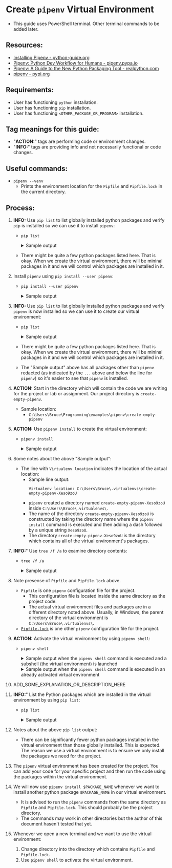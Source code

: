 # Create `pipenv` Virtual Environment

* This guide uses PowerShell terminal. Other terminal commands to be added later.

## Resources:

* [Installing Pipenv - python-guide.org](https://docs.python-guide.org/dev/virtualenvs/#installing-pipenv)
* [Pipenv: Python Dev Workflow for Humans - pipenv.pypa.io](https://pipenv.pypa.io/en/latest/)
* [Pipenv: A Guide to the New Python Packaging Tool - realpython.com](https://realpython.com/pipenv-guide/)
* [pipenv - pypi.org](https://pypi.org/project/pipenv/)

## Requirements:

* User has functioning `python` installation.
* User has functioning `pip` installation.
* User has functioning `<OTHER_PACKAGE_OR_PROGRAM>` installation.

## Tag meanings for this guide:

* "**ACTION:**" tags are performing code or environment changes.
* "**INFO:**" tags are providing info and not necessarily functional or code changes.

## Useful commands:
* `pipenv --venv`
    * Prints the environment location for the `Pipfile` and `Pipfile.lock` in the current directory.

## Process:

1. **INFO:** Use `pip list` to list globally installed python packages and verify `pip` is installed so we can use it to install `pipenv`:
    * `pip list`
        <details>
        <summary>Sample output</summary>

            PS C:\Users\Bruce\Programming\examples\pipenv\create-empty-pipenv> pip list
            Package            Version
            ------------------ -----------
            asgiref            3.5.2
            certifi            2022.5.18.1
            charset-normalizer 2.0.12
            click              8.1.3
            colorama           0.4.5
            distlib            0.3.4
            Django             4.0
            filelock           3.7.1
            Flask              2.2.2
            idna               3.3
            itsdangerous       2.1.2
            Jinja2             3.1.2
            MarkupSafe         2.1.1
            pip                22.2.2
            platformdirs       2.5.2
            requests           2.28.0
            setuptools         63.2.0
            six                1.16.0
            sqlparse           0.4.2
            tzdata             2022.2
            urllib3            1.26.9
            virtualenv         20.14.1
            virtualenv-clone   0.5.7
            Werkzeug           2.2.2
            PS C:\Users\Bruce\Programming\examples\pipenv\create-empty-pipenv>
        </details>
    * There might be quite a few python packages listed here. That is okay. When we create the virtual environment, there will be mininal packages in it and we will control which packages are installed in it.

1. Install `pipenv` using `pip install --user pipenv`:
    * `pip install --user pipenv`
        <details>
        <summary>Sample output</summary>

            PS C:\Users\Bruce\Programming\examples\pipenv\create-empty-pipenv> pip install --user pipenv
            Collecting pipenv
            Using cached pipenv-2022.8.24-py2.py3-none-any.whl (3.4 MB)
            Requirement already satisfied: virtualenv-clone>=0.2.5 in c:\users\bruce\appdata\roaming\python\python310\site-packages (from pipenv) (0.5.7)
            Requirement already satisfied: virtualenv in c:\users\bruce\appdata\roaming\python\python310\site-packages (from pipenv) (20.14.1)
            Requirement already satisfied: setuptools>=36.2.1 in c:\users\bruce\appdata\local\programs\python\python310\lib\site-packages (from pipenv) (63.2.0)
            Requirement already satisfied: certifi in c:\users\bruce\appdata\roaming\python\python310\site-packages (from pipenv) (2022.5.18.1)
            Requirement already satisfied: six<2,>=1.9.0 in c:\users\bruce\appdata\roaming\python\python310\site-packages (from virtualenv->pipenv) (1.16.0)
            Requirement already satisfied: platformdirs<3,>=2 in c:\users\bruce\appdata\roaming\python\python310\site-packages (from virtualenv->pipenv) (2.5.2)
            Requirement already satisfied: filelock<4,>=3.2 in c:\users\bruce\appdata\roaming\python\python310\site-packages (from virtualenv->pipenv) (3.7.1)
            Requirement already satisfied: distlib<1,>=0.3.1 in c:\users\bruce\appdata\roaming\python\python310\site-packages (from virtualenv->pipenv) (0.3.4)
            Installing collected packages: pipenv
            Successfully installed pipenv-2022.8.24
            PS C:\Users\Bruce\Programming\examples\pipenv\create-empty-pipenv>
        </details>        

1. **INFO:** Use `pip list` to list globally installed python packages and verify `pipenv` is now installed so we can use it to create our virtual environment:
    * `pip list`
        <details>
        <summary>Sample output</summary>

            PS C:\Users\Bruce\Programming\examples\pipenv\create-empty-pipenv> pip list
            Package            Version
            ------------------ -----------
            ...
            pipenv             2022.8.24
            ...
            PS C:\Users\Bruce\Programming\examples\pipenv\create-empty-pipenv>
        </details>
    * There might be quite a few python packages listed here. That is okay. When we create the virtual environment, there will be mininal packages in it and we will control which packages are installed in it.
    * The "Sample output" above has all packages other than `pipenv` redacted (as indicated by the `...` above and below the line for `pipenv`) so it's easier to see that `pipenv` is installed.

1. **ACTION:** Start in the directory which will contain the code we are writing for the project or lab or assignment. Our project directory is `create-empty-pipenv`.
    * Sample location:
        * `C:\Users\Bruce\Programming\examples\pipenv\create-empty-pipenv`

1. **ACTION:** Use `pipenv install` to create the virtual environment:
    * `pipenv install`
        <details>
        <summary>Sample output</summary>

            PS C:\Users\Bruce\Programming\examples\pipenv\create-empty-pipenv> pipenv install
            Creating a virtualenv for this project...
            Pipfile: C:\Users\Bruce\Programming\examples\pipenv\create-empty-pipenv\Pipfile
            Using C:/Users/Bruce/AppData/Local/Programs/Python/Python310/python.exe (3.10.6) to create virtualenv...
            [ ===] Creating virtual environment...created virtual environment CPython3.10.6.final.0-64 in 2165ms
            creator CPython3Windows(dest=C:\Users\Bruce\.virtualenvs\create-empty-pipenv-Xeso9zoU, clear=False, no_vcs_ignore=False, global=False)
            seeder FromAppData(download=False, pip=bundle, setuptools=bundle, wheel=bundle, via=copy, app_data_dir=C:\Users\Bruce\AppData\Local\pypa\virtualenv)
                added seed packages: pip==22.2.2, setuptools==63.3.0, wheel==0.37.1
            activators BashActivator,BatchActivator,FishActivator,NushellActivator,PowerShellActivator,PythonActivator

            Successfully created virtual environment!
            Virtualenv location: C:\Users\Bruce\.virtualenvs\create-empty-pipenv-Xeso9zoU
            Creating a Pipfile for this project...
            Pipfile.lock not found, creating...
            Locking [dev-packages] dependencies...
            Locking [packages] dependencies...
            Updated Pipfile.lock (e4eef2)!
            Installing dependencies from Pipfile.lock (e4eef2)...
            ================================ 0/0 - 00:00:00
            To activate this project's virtualenv, run pipenv shell.
            Alternatively, run a command inside the virtualenv with pipenv run.
            PS C:\Users\Bruce\Programming\examples\pipenv\create-empty-pipenv>
        </details>

1. Some notes about the above "Sample output":
    * The line with `Virtualenv location` indicates the location of the actual location:
        * Sample line output:
            ```
            Virtualenv location: C:\Users\Bruce\.virtualenvs\create-empty-pipenv-Xeso9zoU
            ```
        * `pipenv` created a directory named `create-empty-pipenv-Xeso9zoU` inside `C:\Users\Bruce\.virtualenvs\`.
        * The name of the directory `create-empty-pipenv-Xeso9zoU` is constructed by taking the directory name where the `pipenv install` command is executed and then adding a dash followed by a unique string `Xeso9zoU`.
        * The directory `create-empty-pipenv-Xeso9zoU` is the directory which contains all of the virtual environment's packages.

1. **INFO:**" Use `tree /f /a` to examine directory contents:
    * `tree /f /a`
        <details>
        <summary>Sample output</summary>

            PS C:\Users\Bruce\Programming\examples\pipenv\create-empty-pipenv> tree /f /a
            Folder PATH listing for volume OS
            Volume serial number is CC00-DD12
            C:.
            |   Pipfile
            |   Pipfile.lock
            |   README.md
            |   
            \---notes
                    notes.md
                    
            PS C:\Users\Bruce\Programming\examples\pipenv\create-empty-pipenv>
        </details>

1. Note presense of `Pipfile` and `Pipfile.lock` above.
    * `Pipfile` is one `pipenv` configuration file for the project.
        * This configuration file is located inside the same directory as the project code.
        * The actual virtual environment files and packages are in a different directory noted above. Usually, in Windows, the parent directory of the virtual environment is `C:\Users\Bruce\.virtualenvs\`.
    * [`Pipfile.lock`](https://pipenv.pypa.io/en/latest/basics/#pipenv-lock) is one other `pipenv`  configuration file for the project.

1. **ACTION:** Activate the virtual environment by using `pipenv shell`:
    * `pipenv shell`
        <details>
        <summary>Sample output when the <code>pipenv shell</code> command is executed and a subshell (the virtual environment) is launched</summary>

            PS C:\Users\Bruce\Programming\examples\pipenv\create-empty-pipenv> pipenv shell
            Launching subshell in virtual environment...
            PowerShell 7.2.6
            Copyright (c) Microsoft Corporation.

            https://aka.ms/powershell
            Type 'help' to get help.

            PS C:\Users\Bruce\Programming\examples\pipenv\create-empty-pipenv>
        </details>

        <details>
        <summary>Sample output when the <code>pipenv shell</code> command is executed in an already activated virtual environment</summary>

            PS C:\Users\Bruce\Programming\examples\pipenv\create-empty-pipenv> pipenv shell
            Shell for C:\Users\Bruce\.virtualenvs\create-empty-pipenv-Xeso9zoU already activated.
            No action taken to avoid nested environments.
            PS C:\Users\Bruce\Programming\examples\pipenv\create-empty-pipenv>
        </details>

1. ADD_SOME_EXPLANATION_OR_DESCRIPTION_HERE

1. **INFO:**" List the Python packages which are installed in the virtual environment by using `pip list`:
    * `pip list`
        <details>
        <summary>Sample output</summary>

            PS C:\Users\Bruce\Programming\examples\pipenv\create-empty-pipenv> pip list
            Package    Version
            ---------- -------
            pip        22.2.2
            setuptools 63.3.0
            wheel      0.37.1
            PS C:\Users\Bruce\Programming\examples\pipenv\create-empty-pipenv>
        </details>     

1. Notes about the above `pip list` output:
    * There can be significantly fewer python packages installed in the virtual environment than those globally installed. This is expected. The reason we use a virtual environment is to ensure we only install the packages we need for the project.

1. The `pipenv` virtual environment has been created for the project. You can add your code for your specific project and then run the code using the packages within the virtual environment.

1. We will now use `pipenv install $PACKAGE_NAME` whenever we want to install another python package `$PACKAGE_NAME` in our virtual environment.
    * It is advised to run the `pipenv` commands from the same directory as `Pipfile` and `Pipfile.lock`. This should probably be the project directory.
    * The commands may work in other directories but the author of this document hasen't tested that yet.

1. Whenever we open a new terminal and we want to use the virtual environment:
    1. Change directory into the directory which contains `Pipfile` and `Pipfile.lock`.
    1. Use `pipenv shell` to activate the virtual environment.
